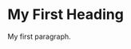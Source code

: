<!DOCTYPE html>
<h1>My First Heading</h1>
<p>My first paragraph.</p>

</body>
<html>
<head>
<title>Page Title</title>
</head>
<body>

</html>
